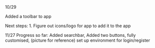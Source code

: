 10/29

Added a toolbar to app

Next steps:
    1. Figure out icons/logo for app to add it to the app

11/27
    Progress so far:
        Added searchbar,
        Added two buttons,
        fully customised, 
        (picture for reference)
        set up environment for login/register